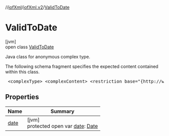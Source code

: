 //[iofXml](../../../index.md)/[iofXml.v2](../index.md)/[ValidToDate](index.md)

# ValidToDate

[jvm]\
open class [ValidToDate](index.md)

<p>Java class for anonymous complex type. <p>The following schema fragment specifies the expected content contained within this class. <pre> &lt;complexType&gt; &lt;complexContent&gt; &lt;restriction base="{http://www.w3.org/2001/XMLSchema}anyType"&gt; &lt;sequence&gt; &lt;element ref="{}Date"/&gt; &lt;/sequence&gt; &lt;/restriction&gt; &lt;/complexContent&gt; &lt;/complexType&gt; </pre>

## Properties

| Name | Summary |
|---|---|
| [date](date.md) | [jvm]<br>protected open var [date](date.md): [Date](../-date/index.md) |
